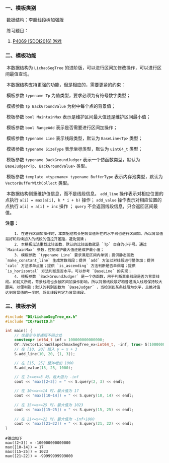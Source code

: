 ### 一、模板类别

​	数据结构：李超线段树加强版

​	练习题目：

1. [P4069 [SDOI2016] 游戏](https://www.luogu.com.cn/problem/P4069)

### 二、模板功能

​		本数据结构为 `LichaoSegTree` 的进阶版，可以进行区间加修改操作，可以进行区间最值查询。

​		本数据结构支持更强的功能，但是相应的，需要更紧的约束：

​		模板参数 `typename Tp` 为值类型，要求必须为有符号数字类型；

​		模板参数 `Tp BackGroundValue` 为树中每个点的背景值；

​		模板参数 `bool MaintainMax` 表示是维护区间最大值还是维护区间最小值；

​		模板参数 `bool RangeAdd` 表示是否需要进行区间加操作；

​		模板参数 `typename Line` 表示线段类型，默认为 `BaseLine<Tp>` 类型；

​		模板参数 `typename SizeType` 表示坐标类型，默认为 `uint64_t` 类型；

​		模板参数 `typename BackGroundJudger` 表示一个仿函数类型，默认为 `BaseJudger<Tp, BackGroundValue>` 类型。

​		模板参数 `template <typename> typename BufferType` 表示内存池类型，默认为 `VectorBufferWithCollect` 类型。

​		本数据结构侧重维护值信息，而不是线段信息。 `add_line` 操作表示对相应位置的点执行 `a[i] = max(a[i], k * i + b)` 操作； `add_value` 操作表示对相应位置的点执行 `a[i] = a[i] + inc` 操作 ； `query` 不会返回线段信息，只会返回区间最值。

**注意：**

		1. 在进行区间加操作时，本数据结构会把背景值所在的水平线也进行区间加。所以背景值最好和后续加入的线段的值拉开差距，避免混淆；
  		2. 本模板无法重载比较函数，默认的比较函数就是 `Tp` 自身的小于号。通过 `MaintainMax` 参数，控制维护最大值还是维护最小值；
  		3. 模板参数 `typename Line` 要求满足区间内单调；提供静态函数 `make_constant_line` 生成常数线段；提供 `add` 方法以对线段进行整体加；提供 `calc` 方法求单点值；提供 `is_ascending` 方法判断是否单调增；提供 `is_horizontal` 方法判断是否水平。可以参考 `BaseLine` 的实现；
  		4. 模板参数 `BackGroundJudger` 是一个仿函数，用于判断某条线段是否为背景线段。如前文所说，背景线段也会被区间加操作影响，所以背景线段最好和普通插入线段保持较大距离，以便判别；默认的判别函数为 `BaseJudger` ，当检测到某条线段为水平，且绝对值达到背景值的一半时，将此线段判定为背景线段。

### 三、模板示例

```c++
#include "DS/LichaoSegTree_ex.h"
#include "IO/FastIO.h"

int main() {
    // 仅展示与普通版不同之处
    constexpr int64_t inf = 100000000000000;
    OY::VectorLichaoSlopeChmaxSegTree_ex<int64_t, -inf, true> S(1000000000);
    // 在 [10, 20] 插入 y = x + 3
    S.add_line(10, 20, {1, 3});

    // 在 [15, 25] 整体增加 1000
    S.add_value(15, 25, 1000);

    // 在 2<=x<=3 时，最大值为 -inf 
    cout << "max([2~3]) = " << S.query(2, 3) << endl;
    
    // 在 10<=x<=14 时，最大值为 17
    cout << "max([10~14]) = " << S.query(10, 14) << endl;
    
    // 在 15<=x<=25 时，最大值为 1023
    cout << "max([15~25]) = " << S.query(15, 25) << endl;
    
    // 在 21<=x<=22 时，最大值为 -inf+1000
    cout << "max([21~22]) = " << S.query(21, 22) << endl;
}
```

```
#输出如下
max([2~3]) = -100000000000000
max([10~14]) = 17
max([15~25]) = 1023
max([21~22]) = -99999999999000

```

